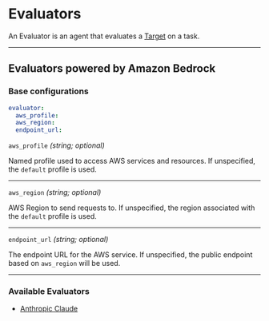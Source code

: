 # Evaluators

An Evaluator is an agent that evaluates a [Target](../targets/index.md) on a task.

---

## Evaluators powered by Amazon Bedrock

### Base configurations

```yaml
evaluator:
  aws_profile:
  aws_region:
  endpoint_url:
```

`aws_profile` *(string; optional)*

Named profile used to access AWS services and resources. If unspecified, the `default` profile is used.

---

`aws_region` *(string; optional)*

AWS Region to send requests to. If unspecified, the region associated with the `default` profile is used.

---

`endpoint_url` *(string; optional)*

The endpoint URL for the AWS service. If unspecified, the public endpoint based on `aws_region` will be used.

---

### Available Evaluators

- [Anthropic Claude](./bedrock/claude.md)